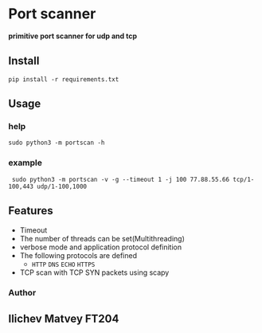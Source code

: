 # Port scanner

**primitive port scanner for udp and tcp**

## Install

```pip install -r requirements.txt```

## Usage

### help
``sudo python3 -m portscan -h``

### example
`` sudo python3 -m portscan -v -g --timeout 1 -j 100 77.88.55.66 tcp/1-100,443 udp/1-100,1000``

## Features
- Timeout
- The number of threads can be set(Multithreading)
- verbose mode and application protocol definition
- The following protocols are defined
  - `HTTP` `DNS` `ECHO` `HTTPS` 
- TCP scan with TCP SYN packets using scapy

### Author
## Ilichev Matvey FT204
